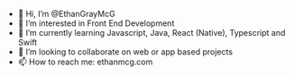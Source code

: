 - 👋 Hi, I’m @EthanGrayMcG
- 👀 I’m interested in Front End Development
- 🌱 I’m currently learning Javascript, Java, React (Native), Typescript and Swift
- 💞️ I’m looking to collaborate on web or app based projects
- 📫 How to reach me: ethanmcg.com

<!---
EthanGrayMcG/EthanGrayMcG is a ✨ special ✨ repository because its `README.md` (this file) appears on your GitHub profile.
You can click the Preview link to take a look at your changes.
--->

